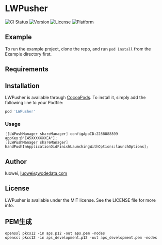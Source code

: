 # LWPusher

[![CI Status](https://img.shields.io/travis/luowei/LWPusher.svg?style=flat)](https://travis-ci.org/luowei/LWPusher)
[![Version](https://img.shields.io/cocoapods/v/LWPusher.svg?style=flat)](https://cocoapods.org/pods/LWPusher)
[![License](https://img.shields.io/cocoapods/l/LWPusher.svg?style=flat)](https://cocoapods.org/pods/LWPusher)
[![Platform](https://img.shields.io/cocoapods/p/LWPusher.svg?style=flat)](https://cocoapods.org/pods/LWPusher)

## Example

To run the example project, clone the repo, and run `pod install` from the Example directory first.

## Requirements

## Installation

LWPusher is available through [CocoaPods](https://cocoapods.org). To install
it, simply add the following line to your Podfile:

```ruby
pod 'LWPusher'
```

### Usage

```
[[LWPushManager shareManager] configAppID:2288888899 appKey:@"I45XXXXXXXEA"];
[[LWPushManager shareManager] handPushInApplicationDidFinishLaunchingWithOptions:launchOptions];
```

## Author

luowei, luowei@wodedata.com

## License  

LWPusher is available under the MIT license. See the LICENSE file for more info.


## PEM生成  
```
openssl pkcs12 -in aps.p12 -out aps.pem -nodes  
openssl pkcs12 -in aps_development.p12 -out aps_development.pem -nodes  
```

